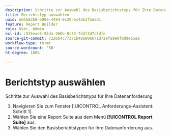 ```yaml
---
description: Schritte zur Auswahl des Basisberichtstyps für Ihre Datenanforderung
title: Berichtstyp auswählen
uuid: ebb682b8-590e-4484-9c29-5c4db2f5edd1
feature: Report Builder
role: User, Admin
exl-id: c515eae5-93da-460b-8c72-7ddf3d7c5dfe
source-git-commit: 7226b4c77371b486006671d72efa9e0f0d9eb1ea
workflow-type: tm+mt
source-wordcount: '56'
ht-degree: 100%

---
```


# Berichtstyp auswählen

Schritte zur Auswahl des Basisberichtstyps für Ihre Datenanforderung

1. Navigieren Sie zum Fenster [!UICONTROL Anforderungs-Assistent: Schritt 1].
1. Wählen Sie eine Report Suite aus dem Menü **[!UICONTROL Report Suite]** aus.
1. Wählen Sie den Basisberichtstypen für Ihre Datenanforderung aus.

